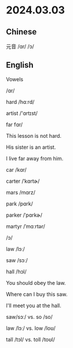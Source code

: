 # 2024.03.03
## Chinese
元音
/ɑr/
/ɔ/
## English
Vowels

/ɑr/

hard /hɑːrd/

artist /'ɑrtɪst/

far  fɑr/

This lesson is not hard.

His sister is an artist.

I live far away from him.

car /kɑr/

carter /ˈkɑrtɚ/

mars  /mɑrz/

park /pɑrk/

parker  /ˈpɑrkɚ/

martyr  /ˈmɑːrtər/

/ɔ/

law /lɔː/

saw /sɔː/

hall /hɔl/

You should obey the law.

Where can I buy this saw.

I'll meet you at the hall.

saw/sɔː/ vs. so  /so/

law /lɔː/ vs. low /loʊ/

tall /tɔl/ vs. toll  /toʊl/